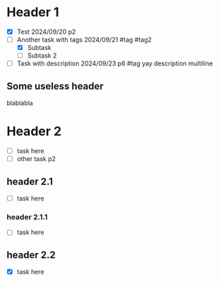 # Header 1
- [X] Test 2024/09/20 p2 
- [ ] Another task with tags 2024/09/21 #tag #tag2
  - [X] Subtask 
  - [ ] Subtask 2 

- [ ] Task with description 2024/09/23 p6 #tag
  yay description
  multiline

## Some useless header
blablabla

# Header 2
- [ ] task here 
- [ ] other task p2 
## header 2.1
- [ ] task here 

### header 2.1.1
- [ ] task here 

## header 2.2
- [X] task here 


